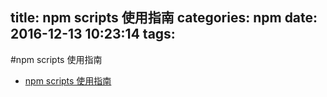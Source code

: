 title: npm scripts 使用指南
categories: npm
date: 2016-12-13 10:23:14
tags:
---


#npm scripts 使用指南

* [npm scripts 使用指南](http://www.ruanyifeng.com/blog/2016/10/npm_scripts.html)

